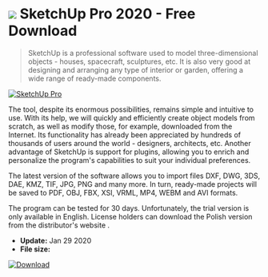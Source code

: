 # ![](https://cdn.softexe.net/static/icon/d/sketchup-pro-9122.png) SketchUp Pro 2020 - Free Download

> SketchUp is a professional software used to model three-dimensional objects - houses, spacecraft, sculptures, etc. It is also very good at designing and arranging any type of interior or garden, offering a wide range of ready-made components.

[![SketchUp Pro](https://gallery.dpcdn.pl/imgc/Tools/97/g_-_420x350_1.5_-_x20151204161418_0.png)](https://softexe.net/win/multimedia/cad/sketchup-pro:apbb.html)

The tool, despite its enormous possibilities, remains simple and intuitive to use. With its help, we will quickly and efficiently create object models from scratch, as well as modify those, for example, downloaded from the Internet. Its functionality has already been appreciated by hundreds of thousands of users around the world - designers, architects, etc. Another advantage of SketchUp is support for plugins, allowing you to enrich and personalize the program's capabilities to suit your individual preferences.
 
 The latest version of the software allows you to import files DXF, DWG, 3DS, DAE, KMZ, TIF, JPG, PNG and many more. In turn, ready-made projects will be saved to PDF, OBJ, FBX, XSI, VRML, MP4, WEBM and AVI formats.
 
 The program can be tested for 30 days. Unfortunately, the trial version is only available in English. License holders can download the Polish version from the distributor's website .


- **Update:** Jan 29 2020
- **File size:** 

[![Download](https://cdn.softexe.net/static/img/download.png)](https://softexe.net/win/multimedia/cad/sketchup-pro:apbb.html)

